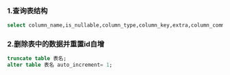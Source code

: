 ### 1.查询表结构

```sql
select column_name,is_nullable,column_type,column_key,extra,column_comment from information_schema.columns where TABLE_NAME='表名'
```

### 2.删除表中的数据并重置id自增

```SQL
truncate table 表名;
alter table 表名 auto_increment= 1;
```

